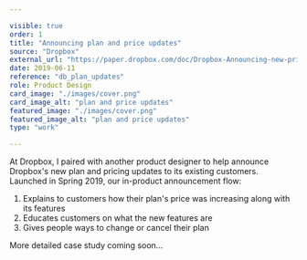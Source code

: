 ```yaml
---

visible: true
order: 1
title: "Announcing plan and price updates"
source: "Dropbox"
external_url: "https://paper.dropbox.com/doc/Dropbox-Announcing-new-price-and-plan-updates--Ae5OO0LwMn6Jzn7uURBBUtMHAQ-H89idpH9I5k9RSKQwMSmQ"
date: 2019-06-11
reference: "db_plan_updates"
role: Product Design
card_image: "./images/cover.png"
card_image_alt: "plan and price updates"
featured_image: "./images/cover.png"
featured_image_alt: "plan and price updates"
type: "work"

---
```


<div class="work_body--section primary p_b_null">
  <div class="container--column">
    <p>
      At Dropbox, I paired with another product designer to help announce
Dropbox's new plan and pricing updates to its existing customers. Launched in
Spring 2019, our in-product announcement flow:
    </p>
    <ol>
      <li>
        Explains to customers how their plan's price was increasing along with its
        features
      </li>
      <li>
        Educates customers on what the new features are
      </li>
      <li>
        Gives people ways to change or cancel their plan
      </li>
    </ol>
    <p>
      More detailed case study coming soon...
    </p>
  </div>
</div>
